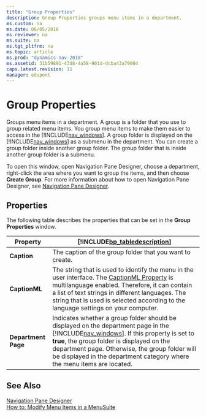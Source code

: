 ```yaml
---
title: "Group Properties"
description: Group Properties groups menu items in a department.
ms.custom: na
ms.date: 06/05/2016
ms.reviewer: na
ms.suite: na
ms.tgt_pltfrm: na
ms.topic: article
ms.prod: "dynamics-nav-2018"
ms.assetid: 31b59891-43d8-4a58-901d-dcba43a79004
caps.latest.revision: 11
manager: edupont
---
```

# Group Properties
Groups menu items in a department. A group is a folder that you use to group related menu items. You group menu items to make them easier to access in the [!INCLUDE[nav_windows](../includes/nav_windows_md.md)]. A group folder is displayed on the [!INCLUDE[nav_windows](../includes/nav_windows_md.md)] as a submenu in the department. You can create a group folder inside another group folder. The group folder that is inside another group folder is a submenu.  

 To open this window, open Navigation Pane Designer, choose a department, right-click the area where you want to group the items, and then choose **Create Group**. For more information about how to open Navigation Pane Designer, see [Navigation Pane Designer](-$-S_2401-Navigation-Pane-Designer-$-.md).  

## Properties  
 The following table describes the properties that can be set in the **Group Properties** window.  

|Property|[!INCLUDE[bp_tabledescription](../includes/bp_tabledescription_md.md)]|  
|--------------|---------------------------------------|  
|**Caption**|The caption of the group folder that you want to create.|  
|**CaptionML**|The string that is used to identify the menu in the user interface. The [CaptionML Property](../CaptionML-Property.md) is multilanguage enabled. Therefore, it can contain a list of text strings in different languages. The string that is used is selected according to the language settings on your computer.|  
|**Department Page**|Indicates whether a group folder should be displayed on the department page in the [!INCLUDE[nav_windows](../includes/nav_windows_md.md)]. If this property is set to **true**, the group folder is displayed on the department page. Otherwise, the group folder will be displayed in the department category where the menu items are located.|  

## See Also  
 [Navigation Pane Designer](-$-S_2401-Navigation-Pane-Designer-$-.md)   
 [How to: Modify Menu Items in a MenuSuite](../How-to--Modify-Menu-Items-in-a-MenuSuite.md)

